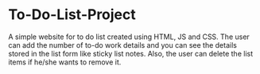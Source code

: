 # To-Do-List-Project
A simple website for to do list created using HTML, JS and CSS. The user can add the number of to-do work details and you can see the details stored in the list form like sticky list notes. Also, the user can delete the list items if he/she wants to remove it.
